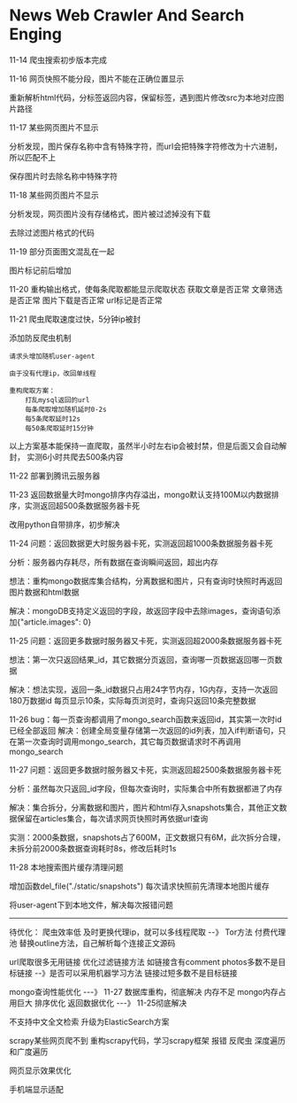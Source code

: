 # News Web Crawler And Search Enging

11-14
爬虫搜索初步版本完成

11-16
网页快照不能分段，图片不能在正确位置显示

重新解析html代码，分标签返回内容，保留标签，遇到图片修改src为本地对应图片路径

11-17
某些网页图片不显示

分析发现，图片保存名称中含有特殊字符，而url会把特殊字符修改为十六进制，所以匹配不上

保存图片时去除名称中特殊字符

11-18
某些网页图片不显示

分析发现，网页图片没有存储格式，图片被过滤掉没有下载

去除过滤图片格式的代码

11-19
部分页面图文混乱在一起

图片标记前后增加<br>

11-20
重构输出格式，使每条爬取都能显示爬取状态
    获取文章是否正常
    文章筛选是否正常
    图片下载是否正常
    url标记是否正常

11-21
爬虫爬取速度过快，5分钟ip被封

添加防反爬虫机制

    请求头增加随机user-agent

    由于没有代理ip，改回单线程

    重构爬取方案：
        打乱mysql返回的url
        每条爬取增加随机延时0-2s
        每5条爬取延时12s
        每50条爬取延时15分钟
以上方案基本能保持一直爬取，虽然半小时左右ip会被封禁，但是后面又会自动解封，
实测6小时共爬去500条内容

11-22
部署到腾讯云服务器

11-23
返回数据量大时mongo排序内存溢出，mongo默认支持100M以内数据排序，实测返回超500条数据服务器卡死

改用python自带排序，初步解决

11-24
问题：返回数据更大时服务器卡死，实测返回超1000条数据服务器卡死

分析：服务器内存耗尽，所有数据在查询瞬间返回，超出内存

想法：重构mongo数据库集合结构，分离数据和图片，只有查询时快照时再返回图片数据和html数据

解决：mongoDB支持定义返回的字段，故返回字段中去除images，查询语句添加{"article.images": 0}

11-25
问题：返回更多数据时服务器又卡死，实测返回超2000条数据服务器卡死

想法：第一次只返回结果_id，其它数据分页返回，查询哪一页数据返回哪一页数据

解决：想法实现，返回一条_id数据只占用24字节内存，1G内存，支持一次返回180万数据id
每页显示10条，实际每页浏览时，查询只返回10条完整数据

11-26
bug：每一页查询都调用了mongo_search函数来返回id，其实第一次时id已经全部返回
解决：创建全局变量存储第一次返回的id列表，加入if判断语句，只在第一次查询时调用mongo_search，其它每页数据请求时不再调用mongo_search


11-27
问题：返回更多数据时服务器又卡死，实测返回超2500条数据服务器卡死

分析：虽然每次只返回_id字段，但每次查询时，实际集合中所有数据都进了内存

解决：集合拆分，分离数据和图片，图片和html存入snapshots集合，其他正文数据保留在articles集合，每次请求网页快照时再依据url查询

实测：2000条数据，snapshots占了600M，正文数据只有6M，此次拆分合理，未拆分前2000条数据查询耗时8s，修改后耗时1s


11-28
本地搜索图片缓存清理问题

增加函数del_file("./static/snapshots")
每次请求快照前先清理本地图片缓存 

将user-agent下到本地文件，解决每次报错问题


----------------------------------------------------
待优化：
爬虫效率低
    及时更换代理ip，就可以多线程爬取 --》 Tor方法 付费代理池
    替换outline方法，自己解析每个连接正文源码

url爬取很多无用链接
    优化过滤链接方法
    如链接含有comment photos多数不是目标链接 --》是否可以采用机器学习方法
    链接过短多数不是目标链接

mongo查询性能优化  ---》 11-27 数据库重构，彻底解决
    内存不足 mongo内存占用巨大 
    排序优化
    返回数据优化 ---》 11-25彻底解决

不支持中文全文检索
    升级为ElasticSearch方案

scrapy某些网页爬不到
    重构scrapy代码，学习scrapy框架
    报错 反爬虫
    深度遍历和广度遍历
    
网页显示效果优化

手机端显示适配